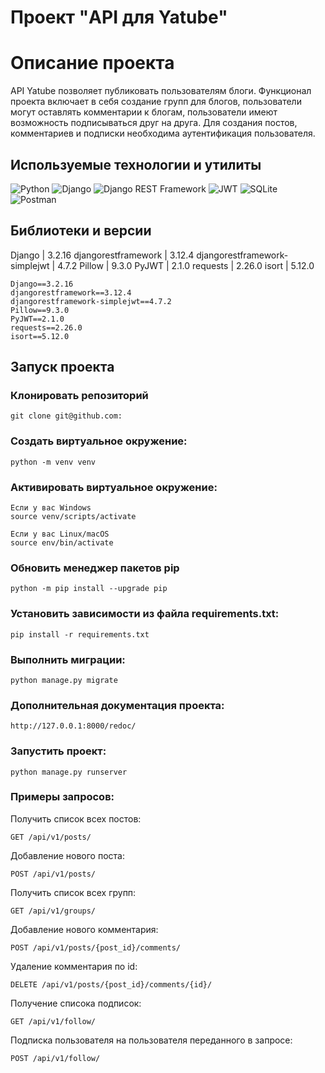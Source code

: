 # Проект "API для Yatube"

# Описание проекта

API Yatube позволяет публиковать пользователям блоги.
Функционал проекта включает в себя создание групп для блогов,
пользователи могут оставлять комментарии к блогам,
пользователи имеют возможность подписываться друг на друга.
Для создания постов, комментариев и подписки необходима аутентификация пользователя.

## Используемые технологии и утилиты

![Python](https://img.shields.io/badge/Python-3776AB?style=flat&logo=python&logoColor=white)
![Django](https://img.shields.io/badge/Django-092E20?style=flat&logo=django&logoColor=white)
![Django REST Framework](https://img.shields.io/badge/Django_REST_Framework-ff1709?style=flat&logo=django&logoColor=white)
![JWT](https://img.shields.io/badge/JWT-000000?style=flat&logo=json-web-tokens)
![SQLite](https://img.shields.io/badge/SQLite-003B57?style=flat&logo=sqlite&logoColor=white)
![Postman](https://img.shields.io/badge/Postman-FF6C37?style=flat&logo=postman&logoColor=white)

## Библиотеки и версии

Django                          | 3.2.16
djangorestframework             | 3.12.4
djangorestframework-simplejwt   | 4.7.2
Pillow                          | 9.3.0
PyJWT                           | 2.1.0
requests                        | 2.26.0
isort                           | 5.12.0
```
Django==3.2.16
djangorestframework==3.12.4
djangorestframework-simplejwt==4.7.2
Pillow==9.3.0
PyJWT==2.1.0
requests==2.26.0
isort==5.12.0
```

## Запуск проекта

### Клонировать репозиторий

```
git clone git@github.com:
```

### Cоздать виртуальное окружение:

```
python -m venv venv
```

### Активировать виртуальное окружение:

```
Если у вас Windows
source venv/scripts/activate
    
Если у вас Linux/macOS
source env/bin/activate
```

### Обновить менеджер пакетов pip

```
python -m pip install --upgrade pip
```

### Установить зависимости из файла requirements.txt:

```
pip install -r requirements.txt
```

### Выполнить миграции:

```
python manage.py migrate
```

### Дополнительная документация проекта:

```
http://127.0.0.1:8000/redoc/
```

### Запустить проект:

```
python manage.py runserver
```

### Примеры запросов:

Получить список всех постов:
```
GET /api/v1/posts/
```

Добавление нового поста:
```
POST /api/v1/posts/
```

Получить список всех групп:
```
GET /api/v1/groups/
```

Добавление нового комментария:
```
POST /api/v1/posts/{post_id}/comments/
```
Удаление комментария по id:
```
DELETE /api/v1/posts/{post_id}/comments/{id}/
```

Получение списока подписок:
```
GET /api/v1/follow/
```

Подписка пользователя на пользователя переданного в запросе:
```
POST /api/v1/follow/
```
